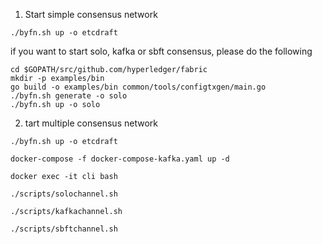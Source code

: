 1. Start simple consensus network
```
./byfn.sh up -o etcdraft
```
if you want to start solo, kafka or sbft consensus, please do the following
```
cd $GOPATH/src/github.com/hyperledger/fabric
mkdir -p examples/bin
go build -o examples/bin common/tools/configtxgen/main.go
./byfn.sh generate -o solo
./byfn.sh up -o solo
```

2. tart multiple consensus network
```
./byfn.sh up -o etcdraft

docker-compose -f docker-compose-kafka.yaml up -d

docker exec -it cli bash

./scripts/solochannel.sh

./scripts/kafkachannel.sh

./scripts/sbftchannel.sh
```
